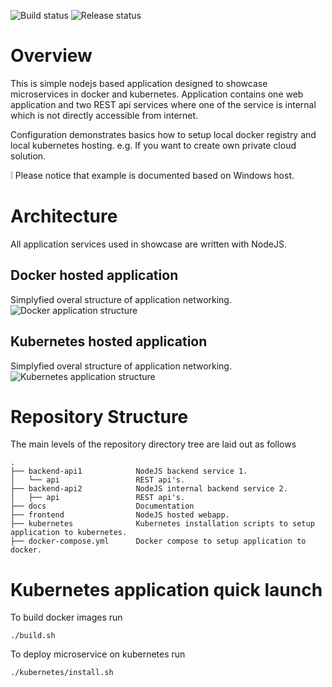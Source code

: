 ![Build status](https://spylkkanen.visualstudio.com/kubernetes-microservices/_apis/build/status/kubernetes-microservices-Docker%20container-CI)
![Release status](https://spylkkanen.vsrm.visualstudio.com/_apis/public/Release/badge/91705780-23f2-4c51-8f8d-bd251a855be4/1/1)

# Overview
This is simple nodejs based application designed to showcase microservices in docker and kubernetes. Application contains one web application and two REST api services where one of the service is internal which is not directly accessible from internet.

Configuration demonstrates basics how to setup local docker registry and local kubernetes hosting. e.g. If you want to create own private cloud solution.

:grey_exclamation: Please notice that example is documented based on Windows host.


# Architecture

All application services used in showcase are written with NodeJS.

## Docker hosted application
Simplyfied overal structure of application networking.
![Docker application structure](https://github.com/spylkkanen/kubernetes-microservices/blob/master/docs/docker-application-structure.PNG)

## Kubernetes hosted application
Simplyfied overal structure of application networking.
![Kubernetes application structure](https://github.com/spylkkanen/kubernetes-microservices/blob/master/docs/kubernetes-application-structure.PNG)


# Repository Structure
The main levels of the repository directory tree are laid out as follows 
```
.
├── backend-api1            NodeJS backend service 1.
│   └── api                 REST api's.
├── backend-api2            NodeJS internal backend service 2.
│   ├── api                 REST api's.
├── docs                    Documentation
├── frontend                NodeJS hosted webapp.
├── kubernetes              Kubernetes installation scripts to setup application to kubernetes.
├── docker-compose.yml      Docker compose to setup application to docker.
```


# Kubernetes application quick launch

To build docker images run 
```
./build.sh
```

To deploy microservice on kubernetes run
```
./kubernetes/install.sh
```
